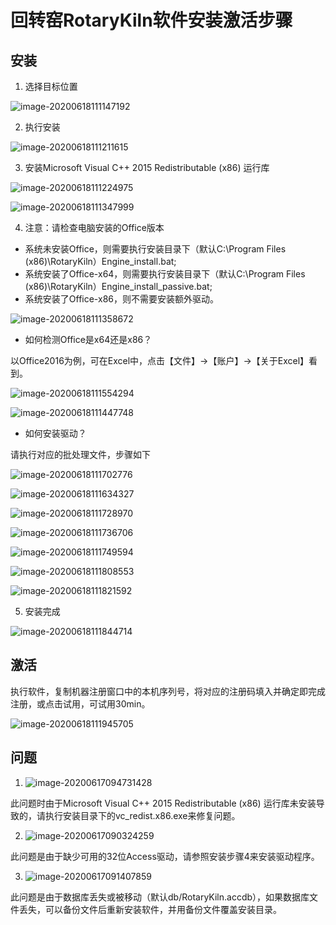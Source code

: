 # 回转窑RotaryKiln软件安装激活步骤

## 安装

1. 选择目标位置

  ![image-20200618111147192](回转窑RotaryKiln软件安装激活步骤.assets/image-20200618111147192.png)

2. 执行安装

  ![image-20200618111211615](回转窑RotaryKiln软件安装激活步骤.assets/image-20200618111211615.png)

3. 安装Microsoft Visual C++ 2015 Redistributable (x86) 运行库

  ![image-20200618111224975](回转窑RotaryKiln软件安装激活步骤.assets/image-20200618111224975.png)

  ![image-20200618111347999](回转窑RotaryKiln软件安装激活步骤.assets/image-20200618111347999.png)

4. 注意：请检查电脑安装的Office版本

  - 系统未安装Office，则需要执行安装目录下（默认C:\Program Files (x86)\RotaryKiln）Engine_install.bat;
  - 系统安装了Office-x64，则需要执行安装目录下（默认C:\Program Files (x86)\RotaryKiln）Engine_install_passive.bat;
  - 系统安装了Office-x86，则不需要安装额外驱动。

  ![image-20200618111358672](回转窑RotaryKiln软件安装激活步骤.assets/image-20200618111358672.png)

- 如何检测Office是x64还是x86？

以Office2016为例，可在Excel中，点击【文件】→【账户】→【关于Excel】看到。

  ![image-20200618111554294](回转窑RotaryKiln软件安装激活步骤.assets/image-20200618111554294.png)

  ![image-20200618111447748](回转窑RotaryKiln软件安装激活步骤.assets/image-20200618111447748.png)

- 如何安装驱动？

请执行对应的批处理文件，步骤如下

  ![image-20200618111702776](回转窑RotaryKiln软件安装激活步骤.assets/image-20200618111702776.png)

  ![image-20200618111634327](回转窑RotaryKiln软件安装激活步骤.assets/image-20200618111634327.png)

  ![image-20200618111728970](回转窑RotaryKiln软件安装激活步骤.assets/image-20200618111728970.png)

  ![image-20200618111736706](回转窑RotaryKiln软件安装激活步骤.assets/image-20200618111736706.png)

  ![image-20200618111749594](回转窑RotaryKiln软件安装激活步骤.assets/image-20200618111749594.png)

  ![image-20200618111808553](回转窑RotaryKiln软件安装激活步骤.assets/image-20200618111808553.png)

  ![image-20200618111821592](回转窑RotaryKiln软件安装激活步骤.assets/image-20200618111821592.png)

5. 安装完成

  ![image-20200618111844714](回转窑RotaryKiln软件安装激活步骤.assets/image-20200618111844714.png)


## 激活

执行软件，复制机器注册窗口中的本机序列号，将对应的注册码填入并确定即完成注册，或点击试用，可试用30min。

  ![image-20200618111945705](回转窑RotaryKiln软件安装激活步骤.assets/image-20200618111945705.png)

## 问题


1.   ![image-20200617094731428](回转窑RotaryKiln软件安装激活步骤.assets/image-20200617094731428.png)

  此问题时由于Microsoft Visual C++ 2015 Redistributable (x86) 运行库未安装导致的，请执行安装目录下的vc_redist.x86.exe来修复问题。

2.   ![image-20200617090324259](回转窑RotaryKiln软件安装激活步骤.assets/image-20200617090324259.png)

  此问题是由于缺少可用的32位Access驱动，请参照安装步骤4来安装驱动程序。

3.   ![image-20200617091407859](回转窑RotaryKiln软件安装激活步骤.assets/image-20200617091407859.png)

  此问题是由于数据库丢失或被移动（默认db/RotaryKiln.accdb），如果数据库文件丢失，可以备份文件后重新安装软件，并用备份文件覆盖安装目录。

